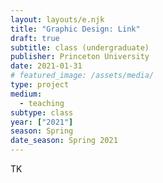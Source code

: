 ```yaml
---
layout: layouts/e.njk
title: "Graphic Design: Link"
draft: true
subtitle: class (undergraduate)
publisher: Princeton University
date: 2021-01-31
# featured_image: /assets/media/
type: project
medium:
  - teaching
subtype: class
year: ["2021"]
season: Spring
date_season: Spring 2021
---
```


TK
